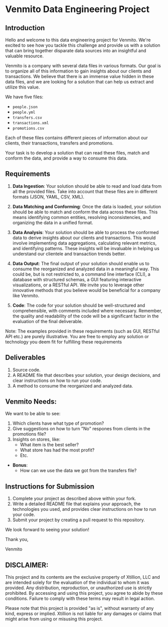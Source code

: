 # Venmito Data Engineering Project

## Introduction

Hello and welcome to this data engineering project for Venmito. We're excited to see how you tackle this challenge and provide us with a solution that can bring together disparate data sources into an insightful and valuable resource.

Venmito is a company with several data files in various formats. Our goal is to organize all of this information to gain insights about our clients and transactions. We believe that there is an immense value hidden in these data files, and we are looking for a solution that can help us extract and utilize this value.

We have five files:

- `people.json`
- `people.yml`
- `transfers.csv`
- `transactions.xml`
- `promotions.csv`

Each of these files contains different pieces of information about our clients, their transactions, transfers and promotions.

Your task is to develop a solution that can read these files, match and conform the data, and provide a way to consume this data.

## Requirements

1. **Data Ingestion**: Your solution should be able to read and load data from all the provided files. Take into account that these files are in different formats (JSON, YAML, CSV, XML).

2. **Data Matching and Conforming**: Once the data is loaded, your solution should be able to match and conform the data across these files. This means identifying common entities, resolving inconsistencies, and organizing the data in a unified format.

3. **Data Analysis**: Your solution should be able to process the conformed data to derive insights about our clients and transactions. This would involve implementing data aggregations, calculating relevant metrics, and identifying patterns. These insights will be invaluable in helping us understand our clientele and transaction trends better.

4. **Data Output**: The final output of your solution should enable us to consume the reorganized and analyzed data in a meaningful way. This could be, but is not restricted to, a command line interface (CLI), a database with structured schemas, a GUI featuring interactive visualizations, or a RESTful API. We invite you to leverage other innovative methods that you believe would be beneficial for a company like Venmito.

5. **Code**: The code for your solution should be well-structured and comprehensible, with comments included where necessary. Remember, the quality and readability of the code will be a significant factor in the evaluation of the final deliverable.

Note: The examples provided in these requirements (such as GUI, RESTful API etc.) are purely illustrative. You are free to employ any solution or technology you deem fit for fulfilling these requirements

## Deliverables

1. Source code.
2. A README file that describes your solution, your design decisions, and clear instructions on how to run your code.
3. A method to consume the reorganized and analyzed data.

## Venmito Needs:

We want to be able to see:
1. Which clients have what type of promotion?
2. Give suggestions on how to turn "No" respones from clients in the promotions file?
3. Insights on stores, like:
    - What item is the best seller?
    - What store has had the most profit?
    - Etc.
- **Bonus**:
    - How can we use the data we got from the transfers file?

## Instructions for Submission

1. Complete your project as described above within your fork.
2. Write a detailed README file that explains your approach, the technologies you used, and provides clear instructions on how to run your code.
3. Submit your project by creating a pull request to this repository.

We look forward to seeing your solution!

Thank you,

Venmito

## DISCLAIMER:

This project and its contents are the exclusive property of Xtillion, LLC and are intended solely for the evaluation of the individual to whom it was provided. Any distribution, reproduction, or unauthorized use is strictly prohibited. By accessing and using this project, you agree to abide by these conditions. Failure to comply with these terms may result in legal action.

Please note that this project is provided "as is", without warranty of any kind, express or implied. Xtillion is not liable for any damages or claims that might arise from using or misusing this project.
